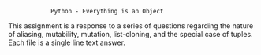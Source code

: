 		        Python - Everything is an Object

This assignment is a response to a series of questions regarding the nature of aliasing, mutability, mutation, list-cloning, and the special case of tuples. Each file is a single line text answer.
